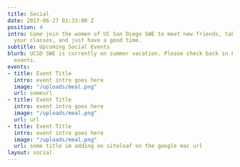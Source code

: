 ```yaml
---
title: Social
date: 2017-06-27 01:33:00 Z
position: 4
intro: Come join the women of UC San Diego SWE to meet new friends, take a break from
  your classes, and just have a good time.
subtitle: Upcoming Social Events
blurb: UCSD SWE is currently on summer vacation. Please check back in Fall to find
  events.
events:
- title: Event Title
  intro: event intro goes here
  image: "/uploads/meal.png"
  url: someurl
- title: Event Title
  intro: event intro goes here
  image: "/uploads/meal.png"
  url: url
- title: Event Title
  intro: event intro goes here
  image: "/uploads/meal.png"
  url: some title im adding on siteleaf on the google mac url
layout: social
---
```


